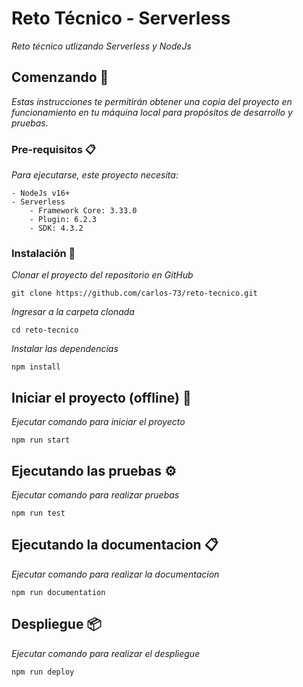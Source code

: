 # Reto Técnico - Serverless

_Reto técnico utlizando Serverless y NodeJs_


## Comenzando 📌

_Estas instrucciones te permitirán obtener una copia del proyecto en funcionamiento en tu máquina local para propósitos de desarrollo y pruebas._


### Pre-requisitos 📋

_Para ejecutarse, este proyecto necesita:_
```
- NodeJs v16+
- Serverless
    - Framework Core: 3.33.0
    - Plugin: 6.2.3
    - SDK: 4.3.2
```

### Instalación 🔧

_Clonar el proyecto del repositorio en GitHub_
```
git clone https://github.com/carlos-73/reto-tecnico.git
```
_Ingresar a la carpeta clonada_
```
cd reto-tecnico
```
_Instalar las dependencias_
```
npm install
```

## Iniciar el proyecto (offline) 🚀

_Ejecutar comando para iniciar el proyecto_
```
npm run start
```

## Ejecutando las pruebas ⚙️

_Ejecutar comando para realizar pruebas_
```
npm run test
```

## Ejecutando la documentacion 📋

_Ejecutar comando para realizar la documentacion_
```
npm run documentation
```

## Despliegue 📦

_Ejecutar comando para realizar el despliegue_
```
npm run deploy
```
